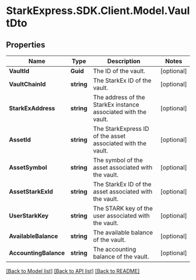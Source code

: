 # StarkExpress.SDK.Client.Model.VaultDto

## Properties

Name | Type | Description | Notes
------------ | ------------- | ------------- | -------------
**VaultId** | **Guid** | The ID of the vault. | [optional] 
**VaultChainId** | **string** | The StarkEx ID of the vault. | [optional] 
**StarkExAddress** | **string** | The address of the StarkEx instance associated with the vault. | [optional] 
**AssetId** | **string** | The StarkExpress ID of the asset associated with the vault. | [optional] 
**AssetSymbol** | **string** | The symbol of the asset associated with the vault. | [optional] 
**AssetStarkExId** | **string** | The StarkEx ID of the asset associated with the vault. | [optional] 
**UserStarkKey** | **string** | The STARK key of the user associated with the vault. | [optional] 
**AvailableBalance** | **string** | The available balance of the vault. | [optional] 
**AccountingBalance** | **string** | The accounting balance of the vault. | [optional] 

[[Back to Model list]](../README.md#documentation-for-models) [[Back to API list]](../README.md#documentation-for-api-endpoints) [[Back to README]](../README.md)

